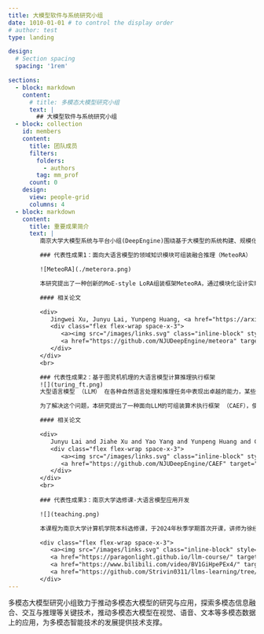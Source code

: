 ```yaml
---
title: 大模型软件与系统研究小组
date: 1010-01-01 # to control the display order
# author: test
type: landing

design:
  # Section spacing
  spacing: '1rem'

sections:
  - block: markdown
    content:
      # title: 多模态大模型研究小组
      text: |
        ## 大模型软件与系统研究小组
  - block: collection
    id: members
    content:
      title: 团队成员
      filters:
        folders:
          - authors
        tag: mm_prof
      count: 0
    design:
      view: people-grid
      columns: 4
  - block: markdown
    content:
      title: 重要成果简介
      text: |
         南京大学大模型系统与平台小组(DeepEngine)围绕基于大模型的系统构建、规模化训练/推理部署以及大模型应用开展研究，为大模型的高效训练、部署、以及领域知识融入等关键挑战开展研究；在大模型应用方面重点关注如自动定理证明(Automated Theorem Proving, ATP)等重推理(reasoning)任务的研究，有着深厚的积累。在本科教育方面，开设大模型开发课程，培养学生“从零到一手搓大模型”的能力。小组代表性成果如下：

         ### 代表性成果1：面向大语言模型的领域知识模块可组装融合推理（MeteoRA） 

         ![MeteoRA](./meterora.png)

         本研究提出了一种创新的MoE-style LoRA组装框架MeteoRA，通过模块化设计实现大语言模型（LLM）对多领域知识的高效融合与动态适配。框架将LLM视为主机平台，支持即插即用第三方知识模块（LoRA适配器），仅需通过少量样本微调门控网络，即可使LLM根据输入内容自感知切换适配的知识模块，实现"安装驱动即可融合知识"的灵活扩展。在28个LoRA模块融合的场景中，MeteoRA无需人工指定激活LoRA模块，可自动选择合适的模块用于推理。结合MeteoRA可使LLM推理准确率显著优于现有方法。针对MoE推理效率问题，该研究设计了基于PyTorch和Triton的两级优化算子，可将28-LoRA的MoE推理时延压缩至传统方法的1/5。特别地，在模拟复杂考试场景的N-混合任务生成中（LLM一次性依次作答N道题，每题需激活对应的知识模块），本方法通过2-shot提示模板实现逐题模块切换的状态下单次推理完成全流程。相比基线方法在答题数量与正确率上分别提升35%和27%，展现了工业级多任务场景的强适配能力。

         #### 相关论文

         <div>
            Jingwei Xu, Junyu Lai, Yunpeng Huang, <a href="https://arxiv.org/abs/2405.13053">MeteoRA: Multiple-tasks Embedded LoRA for Large Language Models</a>, in ICLR 2025.
            <div class="flex flex-wrap space-x-3">
               <a><img src="/images/links.svg" class="inline-block" style="height: 1.25em"></a>
               <a href="https://github.com/NJUDeepEngine/meteora" target="_blank"><img src="/images/github.svg" class="inline-block" style="height: 1.5em"></img></a>
            </div>
         </div>
         <br>

         ### 代表性成果2：基于图灵机机理的大语言模型计算推理执行框架
         ![](turing_ft.png)
         大型语言模型 （LLM） 在各种自然语言处理和推理任务中表现出卓越的能力，某些应用场景甚至超越了人类的表现。然而，这类模型在最基础的算术问题的表现上却不尽如人意。当遇到算术问题时，LLM 通常依赖记住特定的表达式及其对应结果的方式输出算术问题的结果。通过简单的实验发现，LLM只在语言层面表达了对算术运算的逻辑理解，但并没有运用计算逻辑解决算术问题，这对LLM在相关领域中的应用造成了重大障碍，同时影响了其推广到新场景的能力。

         为了解决这个问题，本研究提出了一种面向LLM的可组装算术执行框架 （CAEF），使 LLM 能够通过模仿图灵机的方式来执行算术，从而理解计算逻辑。此外，CAEF具有高度的可扩展性，允许组合已经学习到的运算符，以降低复杂运算符的学习难度。评估表明，LlaMA 3.1-8B 模型配合CAEF可在 7 种经典数学算术运算的测试中实现了近乎 100% 的准确率，且能够支撑100 位操作数的计算，而同等难度下， GPT-4o 在一些算术问题测试中无法给出正确的计算结果。

         #### 相关论文

         <div>
            Junyu Lai and Jiahe Xu and Yao Yang and Yunpeng Huang and Chun Cao and Jingwei Xu, <a href="https://arxiv.org/abs/2410.07896">Executing Arithmetic: Fine-Tuning Large Language Models as Turing Machines</a>, arXiv: 2410.07896
            <div class="flex flex-wrap space-x-3">
               <a><img src="/images/links.svg" class="inline-block" style="height: 1.25em"></a>
               <a href="https://github.com/NJUDeepEngine/CAEF" target="_blank"><img src="/images/github.svg" class="inline-block" style="height: 1.5em"></img></a>
            </div>
         </div>
         <br>
         
         ### 代表性成果3：南京大学选修课-大语言模型应用开发

         ![](teaching.png)

         本课程为南京大学计算机学院本科选修课，于2024年秋季学期首次开课，讲师为徐经纬，助教为黄云鹏和狄农雨。该课程以Transformer-based Causal LM为学习对象，基于PyTorch和Huggingface的Transformers框架从零开始构建可加载开源LlaMA模型的代码项目。在此课程中，将了解大语言模型最新的实现细节，如RoPE、RMSNorm及其变体、Sparse-MoE、各类Attention实现(包括FlashAttention系列)以及Megatron并行框架中Tensor Parallelism、Pipeline Parallelism、Context Parallelism和Sequence Parallelism的核心思路。

         <div class="flex flex-wrap space-x-3">
            <a><img src="/images/links.svg" class="inline-block" style="height: 1.25em"></a>
            <a href="https://paragonlight.github.io/llm-course/" target="_blank"><img src="/images/powerpoint.svg" class="inline-block" style="height: 1.7em"></img></a>
            <a href="https://www.bilibili.com/video/BV1GiHpePEx4/" target="_blank"><img src="/images/bilibili.svg" class="inline-block" style="height: 1.5em"></img></a>
            <a href="https://github.com/Strivin0311/llms-learning/tree/main/tutorial/assignment" target="_blank"><img src="/images/assignment.svg" class="inline-block" style="height: 1.7em"></img></a>
         </div>
---
```


多模态大模型研究小组致力于推动多模态大模型的研究与应用，探索多模态信息融合、交互与推理等关键技术，推动多模态大模型在视觉、语音、文本等多模态数据上的应用，为多模态智能技术的发展提供技术支撑。